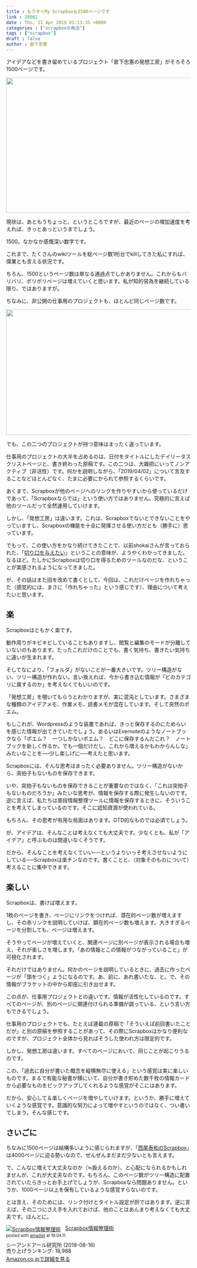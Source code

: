 ```yaml
---
title : もうすぐMy Scrapboxも1500ページです
link : 28002
date : Thu, 11 Apr 2019 01:13:35 +0000
categories : ["scrapboxの用法"]
tags : ["scrapbox"]
draft : false
author : 倉下忠憲
---
```


アイデアなどを書き留めているプロジェクト「倉下忠憲の発想工房」がそろそろ1500ページです。

<a href="https://rashita.net/blog/?attachment_id=28003" rel="attachment wp-att-28003"><img src="https://rashita.net/blog/wp-content/uploads/2019/04/screenshot-2-700x368.png" alt="" width="700" height="368" class="alignnone size-large wp-image-28003" /></a>

現状は、あともうちょっと、というところですが、最近のページの増加速度を考えれば、きっとあっというまでしょう。

1500。なかなか感慨深い数字です。

これまで、たくさんのwikiツールを総ページ数1桁台でkillしてきた私にすれば、偉業とも言える状況です。

ちろん、1500というページ数は単なる通過点でしかありません。これからもバリバリ、ボリボリページは増えていくと思います。私が知的営為を継続している限り、ではありますが。

ちなみに、非公開の仕事用のプロジェクトも、ほとんど同じページ数です。

<a href="https://rashita.net/blog/?attachment_id=28004" rel="attachment wp-att-28004"><img src="https://rashita.net/blog/wp-content/uploads/2019/04/screenshot-3-700x342.png" alt="" width="700" height="342" class="alignnone size-large wp-image-28004" /></a>

でも、この二つのプロジェクトが持つ意味はまったく違っています。

仕事用のプロジェクトの大半を占めるのは、日付をタイトルにしたデイリータスクリストページと、書き終わった原稿です。この二つは、大雑把にいってノンアクティブ（非活性）です。何かを説明しながら、「2019/04/02」について言及することなどほとんどなく、たまに必要にかられて参照するくらいです。

あくまで、Scrapboxが他のページへのリンクを作りやすいから使っているだけであって、「Scrapboxならでは」という使い方ではありません。究極的に言えば他のツールだって全然運用していけます。

しかし、「発想工房」は違います。これは、Scrapboxでないとできないことをやっていますし、Scrapboxの機能を十全に発揮させる使い方だとも（勝手に）思っています。

でもって、この使い方をかなり続けてきたことで、以前shokaiさんが言っておられた、「<a href="https://scrapbox.io/shokai/%E5%88%87%E3%82%8A%E5%8F%A3%E3%82%92%E4%B8%8E%E3%81%88%E3%81%9F%E3%81%84">切り口を与えたい</a>」ということの意味が、ようやくわかってきました。なるほど。たしかにScrapboxは切り口を得るためのツールなのだな、ということが実感されるようになってきました。

が、その話はまた回を改めて書くとして、今回は、これだけページを作れちゃった（感覚的には、まさに「作れちゃった」という感じです）、理由について考えたいと思います。

<h2>楽</h2>

Scrapboxはともかく楽です。

動作周りがキビキビしていることもありますし、閲覧と編集のモードが分離していないのもあります。たったこれだけのことでも、書く気持ち、書きたい気持ちに違いが生まれます。

そしてなにより、「フォルダ」がないことが一番大きいです。ツリー構造がない、ツリー構造が作れない。言い換えれば、今から書き込む情報が「どのカテゴリに属するのか」を考えなくてもいいのです。

「発想工房」を覗いてもらうとわかりますが、実に混沌としています。さまざまな種類のアイデアメモ、作業メモ、読書メモが混在しています。そして突然のポエム。

もしこれが、Wordpressのような装置であれば、きっと保存するのにためらいを感じた情報が出てきていたでしょう。あるいはEvernoteのようなノートブックなら「ポエム？　一つしかないポエム？　どこに保存するんだこれ？　ノートブックを新しく作るか。でも一個だけだし、これから増えるかもわからんしな」みたいなことを──少し楽しげに──考えたと思います。

Scrapboxには、そんな思考はまったく必要ありません。ツリー構造がないから、突拍子もないものを保存できます。

いや、突拍子もないものを保存できることが重要なのではなく、「これは突拍子もないものだろうか」みたいな思考が、情報を保存する際に発生しないのです。逆に言えば、私たちは普段情報整理ツールに情報を保存するときに、そういうことを考えてしまっているのです。そこに認知資源が使われている。

もちろん、その思考が有用な局面はあります。GTD的なものでは必須でしょう。

が、アイデアは、そんなことは考えなくても大丈夫です。少なくとも、私が「アイデア」と呼ぶものは間違いなくそうです。

だから、そんなことを考えなくていい──というよりいっそ考えさせないようにしている──Scrapboxは楽チンなのです。書くことと、（対象そのものについて）考えることに集中できます。

<h2>楽しい</h2>

Scrapboxは、書けば増えます。

1枚のページを書き、ページにリンクをつければ、潜在的ページ数が増えますし、その赤リンクを説明していけば、顕在的ページ数も増えます。大きすぎるページを分割しても、ページは増えます。

そうやってページが増えていくと、関連ページに別ページが表示される場合も増え、それが楽しさを増します。「あの情報とこの情報がつながっていること」が可視化されます。

それだけではありません。何かのページを説明しているときに、過去に作ったページが「頭をつく」ようになるのです。あ、前に、あれ書いたな、と。で、その情報がブラケットの中から即座に引き出せます。

この点が、仕事用プロジェクトとの違いです。情報が活性化しているのです。すべてのページが、別のページに関連付けられる準備が調っている、という言い方もできるでしょう。

仕事用のプロジェクトでも、たとえば連載の原稿で「そういえば前回書いたことだが」と別の原稿を参照することがあって、その際にScrapboxはかなり便利なのですが、プロジェクト全体から見ればそうした使われ方は限定的です。

しかし、発想工房は違います。すべてのページにおいて、同じことが起こりうるのです。

この、「過去に自分が書いた概念を縦横無尽に使える」という感覚は実に楽しいものです。まるで有能な秘書が横にいて、自分が書き貯めた数千枚の情報カードから必要なものをピックアップしてくれるような感覚がそこにはあります。

だから、安心して＆楽しくページを増やしていけます。というか、勝手に増えていくような感覚です。意識的な努力によって増やすというのではなく、つい書いてしまう。そんな感じです。

<h2>さいごに</h2>

ちなみに1500ページは結構多いように感じられますが、「<a href="https://scrapbox.io/nishio/">西尾泰和のScrapbox</a>」は4000ページに迫る勢いなので、ぜんぜんまだまだ少ないとも言えます。

で、こんなに増えて大丈夫なのか（≒扱えるのか）、と心配になられるかもしれませんが、これが大丈夫なのです。もちろん、このページ数がツリー構造に配置されていたらきっとお手上げでしょうが、Scrapboxなら問題ありません。というか、1000ページ以上を保有しているような感覚すらないのです。

とは言え、そのためには、リンク付けとタイトル設定が肝ではあります。逆に言えば、その二つにさえ手を入れておけば、他のことはあんまり考えなくても大丈夫です。ほんとに。

<div class="amazlet-box" style="margin-bottom:0px;"><div class="amazlet-image" style="float:left;margin:0px 12px 1px 0px;"><a href="http://www.amazon.co.jp/exec/obidos/ASIN/B07GJFBWWZ/rashita1000-22/ref=nosim/" name="amazletlink" target="_blank"><img src="https://images-fe.ssl-images-amazon.com/images/I/51yMZ%2BQU40L._SL160_.jpg" alt="Scrapbox情報整理術" style="border: none;" /></a></div><div class="amazlet-info" style="line-height:120%; margin-bottom: 10px"><div class="amazlet-name" style="margin-bottom:10px;line-height:120%"><a href="http://www.amazon.co.jp/exec/obidos/ASIN/B07GJFBWWZ/rashita1000-22/ref=nosim/" name="amazletlink" target="_blank">Scrapbox情報整理術</a><div class="amazlet-powered-date" style="font-size:80%;margin-top:5px;line-height:120%">posted with <a href="http://www.amazlet.com/" title="amazlet" target="_blank">amazlet</a> at 19.04.11</div></div><div class="amazlet-detail">シーアンドアール研究所 (2018-08-16)<br />売り上げランキング: 18,988<br /></div><div class="amazlet-sub-info" style="float: left;"><div class="amazlet-link" style="margin-top: 5px"><a href="http://www.amazon.co.jp/exec/obidos/ASIN/B07GJFBWWZ/rashita1000-22/ref=nosim/" name="amazletlink" target="_blank">Amazon.co.jpで詳細を見る</a></div></div></div><div class="amazlet-footer" style="clear: left"></div></div>
